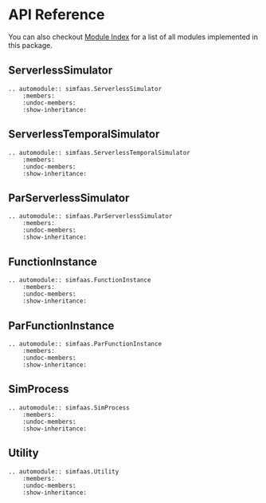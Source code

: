 # API Reference

You can also checkout [Module Index][] for a list of all modules implemented in this package.

[Module Index]: <py-modindex>
 
## ServerlessSimulator

```eval_rst
.. automodule:: simfaas.ServerlessSimulator
    :members:
    :undoc-members:
    :show-inheritance:
```

## ServerlessTemporalSimulator

```eval_rst
.. automodule:: simfaas.ServerlessTemporalSimulator
    :members:
    :undoc-members:
    :show-inheritance:
```

## ParServerlessSimulator

```eval_rst
.. automodule:: simfaas.ParServerlessSimulator
    :members:
    :undoc-members:
    :show-inheritance:
```

## FunctionInstance

```eval_rst
.. automodule:: simfaas.FunctionInstance
    :members:
    :undoc-members:
    :show-inheritance:
```

## ParFunctionInstance

```eval_rst
.. automodule:: simfaas.ParFunctionInstance
    :members:
    :undoc-members:
    :show-inheritance:
```

## SimProcess

```eval_rst
.. automodule:: simfaas.SimProcess
    :members:
    :undoc-members:
    :show-inheritance:
```

## Utility

```eval_rst
.. automodule:: simfaas.Utility
    :members:
    :undoc-members:
    :show-inheritance:
``` 
